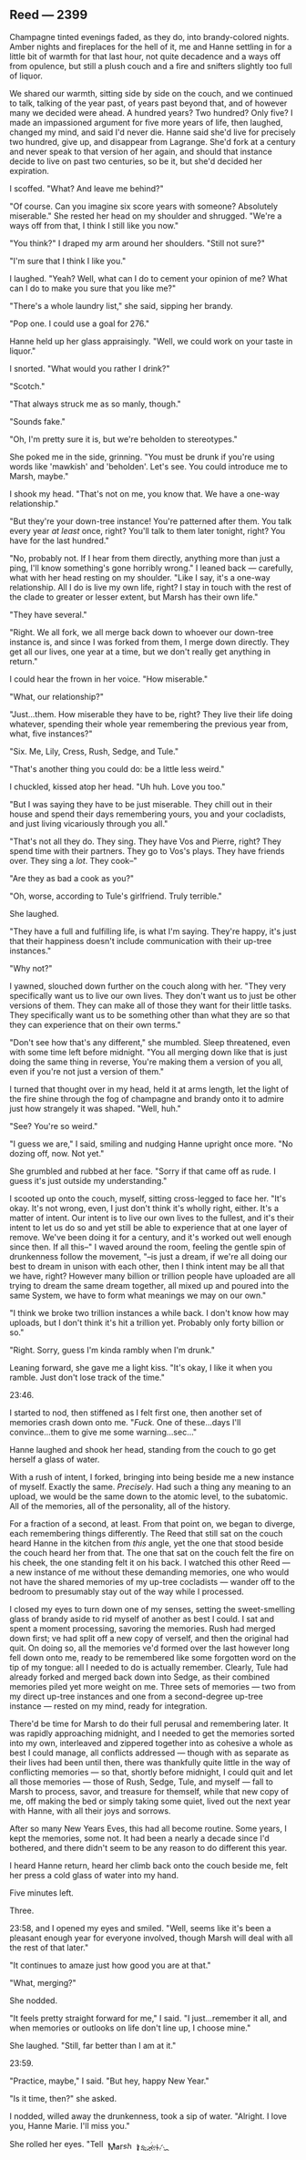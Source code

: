 <style>
#distortion1 {
    filter: url(#distort1);
    margin: 0;
    padding: 0;
    font-size: 105%;
}
#distortion2 {
    filter: url(#distort2);
    margin: 0;
    padding: 0;
    font-size: 110%;
}
</style>

## Reed — 2399

Champagne tinted evenings faded, as they do, into brandy-colored nights. Amber nights and fireplaces for the hell of it, me and Hanne settling in for a little bit of warmth for that last hour, not quite decadence and a ways off from opulence, but still a plush couch and a fire and snifters slightly too full of liquor.

We shared our warmth, sitting side by side on the couch, and we continued to talk, talking of the year past, of years past beyond that, and of however many we decided were ahead. A hundred years? Two hundred? Only five? I made an impassioned argument for five more years of life, then laughed, changed my mind, and said I'd never die. Hanne said she'd live for precisely two hundred, give up, and disappear from Lagrange. She'd fork at a century and never speak to that version of her again, and should that instance decide to live on past two centuries, so be it, but she'd decided her expiration.

I scoffed. "What? And leave me behind?"

"Of course. Can you imagine six score years with someone? Absolutely miserable." She rested her head on my shoulder and shrugged. "We're a ways off from that, I think I still like you now."

"You think?" I draped my arm around her shoulders. "Still not sure?"

"I'm sure that I think I like you."

I laughed. "Yeah? Well, what can I do to cement your opinion of me? What can I do to make you sure that you like me?"

"There's a whole laundry list," she said, sipping her brandy.

"Pop one. I could use a goal for 276."

Hanne held up her glass appraisingly. "Well, we could work on your taste in liquor."

I snorted. "What would you rather I drink?"

"Scotch."

"That always struck me as so manly, though."

"Sounds fake."

"Oh, I'm pretty sure it is, but we're beholden to stereotypes."

She poked me in the side, grinning. "You must be drunk if you're using words like 'mawkish' and 'beholden'. Let's see. You could introduce me to Marsh, maybe."

I shook my head. "That's not on me, you know that. We have a one-way relationship."

"But they're your down-tree instance! You're patterned after them. You talk every year *at least* once, right? You'll talk to them later tonight, right? You have for the last hundred."

"No, probably not. If I hear from them directly, anything more than just a ping, I'll know something's gone horribly wrong." I leaned back — carefully, what with her head resting on my shoulder. "Like I say, it's a one-way relationship. All I do is live my own life, right? I stay in touch with the rest of the clade to greater or lesser extent, but Marsh has their own life."

"They have several."

"Right. We all fork, we all merge back down to whoever our down-tree instance is, and since I was forked from them, I merge down directly. They get all our lives, one year at a time, but we don't really get anything in return."

I could hear the frown in her voice. "How miserable."

"What, our relationship?"

"Just...them. How miserable they have to be, right? They live their life doing whatever, spending their whole year remembering the previous year from, what, five instances?"

"Six. Me, Lily, Cress, Rush, Sedge, and Tule."

"That's another thing you could do: be a little less weird."

I chuckled, kissed atop her head. "Uh huh. Love you too."

"But I was saying they have to be just miserable. They chill out in their house and spend their days remembering yours, you and your cocladists, and just living vicariously through you all."

"That's not all they do. They sing. They have Vos and Pierre, right? They spend time with their partners. They go to Vos's plays. They have friends over. They sing a *lot*. They cook–"

"Are they as bad a cook as you?"

"Oh, worse, according to Tule's girlfriend. Truly terrible."

She laughed.

"They have a full and fulfilling life, is what I'm saying. They're happy, it's just that their happiness doesn't include communication with their up-tree instances."

"Why not?"

I yawned, slouched down further on the couch along with her. "They very specifically want us to live our own lives. They don't want us to just be other versions of them. They can make all of those they want for their little tasks. They specifically want us to be something other than what they are so that they can experience that on their own terms."

"Don't see how that's any different," she mumbled. Sleep threatened, even with some time left before midnight. "You all merging down like that is just doing the same thing in reverse, You're making them a version of you all, even if you're not just a version of them."

I turned that thought over in my head, held it at arms length, let the light of the fire shine through the fog of champagne and brandy onto it to admire just how strangely it was shaped. "Well, huh."

"See? You're so weird."

"I guess we are," I said, smiling and nudging Hanne upright once more. "No dozing off, now. Not yet."

She grumbled and rubbed at her face. "Sorry if that came off as rude. I guess it's just outside my understanding."

I scooted up onto the couch, myself, sitting cross-legged to face her. "It's okay. It's not wrong, even, I just don't think it's wholly right, either. It's a matter of intent. Our intent is to live our own lives to the fullest, and it's their intent to let us do so and yet still be able to experience that at one layer of remove. We've been doing it for a century, and it's worked out well enough since then. If all this–" I waved around the room, feeling the gentle spin of drunkenness follow the movement, "–is just a dream, if we're all doing our best to dream in unison with each other, then I think intent may be all that we have, right? However many billion or trillion people have uploaded are all trying to dream the same dream together, all mixed up and poured into the same System, we have to form what meanings we may on our own."

"I think we broke two trillion instances a while back. I don't know how may uploads, but I don't think it's hit a trillion yet. Probably only forty billion or so."

"Right. Sorry, guess I'm kinda rambly when I'm drunk."

Leaning forward, she gave me a light kiss. "It's okay, I like it when you ramble. Just don't lose track of the time."

23:46.

I started to nod, then stiffened as I felt first one, then another set of memories crash down onto me. "*Fuck.* One of these...days I'll convince...them to give me some warning...sec..."

Hanne laughed and shook her head, standing from the couch to go get herself a glass of water. 

With a rush of intent, I forked, bringing into being beside me a new instance of myself. Exactly the same. *Precisely*. Had such a thing any meaning to an upload, we would be the same down to the atomic level, to the subatomic. All of the memories, all of the personality, all of the history.

For a fraction of a second, at least. From that point on, we began to diverge, each remembering things differently. The Reed that still sat on the couch heard Hanne in the kitchen from *this* angle, yet the one that stood beside the couch heard her from that. The one that sat on the couch felt the fire on his cheek, the one standing felt it on his back. I watched this other Reed — a new instance of me without these demanding memories, one who would not have the shared memories of my up-tree cocladists — wander off to the bedroom to presumably stay out of the way while I processed.

I closed my eyes to turn down one of my senses, setting the sweet-smelling glass of brandy aside to rid myself of another as best I could. I sat and spent a moment processing, savoring the memories. Rush had merged down first; ve had split off a new copy of verself, and then the original had quit. On doing so, all the memories ve'd formed over the last however long fell down onto me, ready to be remembered like some forgotten word on the tip of my tongue: all I needed to do is actually remember. Clearly, Tule had already forked and merged back down into Sedge, as their combined memories piled yet more weight on me. Three sets of memories — two from my direct up-tree instances and one from a second-degree up-tree instance — rested on my mind, ready for integration.

There'd be time for Marsh to do their full perusal and remembering later. It was rapidly approaching midnight, and I needed to get the memories sorted into my own, interleaved and zippered together into as cohesive a whole as best I could manage, all conflicts addressed — though with as separate as their lives had been until then, there was thankfully quite little in the way of conflicting memories — so that, shortly before midnight, I could quit and let all those memories — those of Rush, Sedge, Tule, and myself — fall to Marsh to process, savor, and treasure for themself, while that new copy of me, off making the bed or simply taking some quiet, lived out the next year with Hanne, with all their joys and sorrows. 

After so many New Years Eves, this had all become routine. Some years, I kept the memories, some not. It had been a nearly a decade since I'd bothered, and there didn't seem to be any reason to do different this year.

I heard Hanne return, heard her climb back onto the couch beside me, felt her press a cold glass of water into my hand.

Five minutes left.

Three.

23:58, and I opened my eyes and smiled. "Well, seems like it's been a pleasant enough year for everyone involved, though Marsh will deal with all the rest of that later."

"It continues to amaze just how good you are at that."

"What, merging?"

She nodded.

"It feels pretty straight forward for me," I said. "I just...remember it all, and when memories or outlooks on life don't line up, I choose mine."

She laughed. "Still, far better than I am at it."

23:59.

"Practice, maybe," I said. "But hey, happy New Year."

"Is it time, then?" she asked.

I nodded, willed away the drunkenness, took a sip of water. "Alright. I love you, Hanne Marie. I'll miss you."

She rolled her eyes. "Tell <span id="distortion1">Marsh </span><span id="distortion2">I said—&nbsp;</span>

<svg width="0" height="0" style="margin: 0; padding: 0">
	<defs>
		<filter id="distort1">
			<feTurbulence baseFrequency="0.01 0.01" numOctaves="1" result="noise"  />
			<feDisplacementMap in="SourceGraphic" in2="noise" scale="10" xChannelSelector="R" yChannelSelector="R">
		</filter>
		<filter id="distort2">
			<feTurbulence baseFrequency="0.11 0.01" numOctaves="1" result="noise"  />
			<feDisplacementMap in="SourceGraphic" in2="noise" scale="20" xChannelSelector="R" yChannelSelector="R">
		</filter>
	</defs>
</svg>

<div style="height: 2000vh"></div>

## Reed — 2401

"See? You're so weird."

"I guess we are," I said, smiling and nudging Hanne upright once more from where she'd slumped against me. A flash of *déjà vu* struck me squarely in the right temple, a headache amid the buzz of alcohol. "Hey now, no falling asleep on me."

"Right, sorry. Still, uh...still fifteen minutes." She grumbled and rubbed at her face. "Sorry if that came off as rude. I guess it's just outside my understanding."

I scooted up onto the couch, myself, sitting cross-legged to face her. "It's okay. It's not wrong, come to think of it, I just don't think it's wholly right, either, you know? It's more a matter of intent. Our intent is to live our own lives doing as we will rather than as they would, and it's their intent to let us do so — and by not interfering, even with communication, *force* us to do so — and yet still be able to experience that almost like a dream. They forked us off a century ago, me, Lily, and Cress, and we've been doing it ever since, and it's worked out well enough since then. They're more than just Marsh, now. They're Marsh and all of us. If all this–" I waved around the room, feeling the gentle spin of drunkenness follow the movement, "–is just a dream, if we're all doing our best to dream in unison with each other, then I think intent may be all that we have, right? However many billion or trillion people have uploaded are all trying to dream the same dream together, all mixed up and poured into the same System, we have to form what meanings we may on our own."

"I think we broke two trillion instances a while back. I don't know how may uploads, but I don't think it's hit a trillion yet."

"Right. Sorry, guess I'm kinda rambly when I'm drunk."

Leaning forward, she gave me a light kiss. "You know I like it when you ramble. Just don't lose track of the time." She stood up straight again and squinted out towards nothing. "Weird. *Déjà vu.*"

23:46.

I started to nod, willed away the drunkenness, then stiffened as I felt first one, then another set of memories crash down onto me. "*Fuck.* One of these...days I'll convince...them to give me some warning...sec..."

Hanne laughed and shook her head, stepping away from the couch to go get herself a glass of water.

With a press of will, I forked, bringing into being beside the couch a new instance of myself. Exactly the same. *Exactly*. Had such a thing any meaning to the uploaded consciousness, we would have been the same down to the atomic level, to the subatomic. All of the memories, all of the personality, all of the love and hate and past that made us *us*.

For a fraction of a second, at least. From there, we began to diverge, each remembering things differently. The Reed that still sat on the couch heard Hanne rummaging in the kitchen from *this* angle, and yet the one that stood beside the couch heard her from that. The one that sat on the couch felt the fire on his cheek, the one standing felt it on his back.

I closed my eyes to turn down one of my senses, taking one more sip of the sweet-smelling brandy before setting it aside to rid myself of another two as best I could. I sat and spent a moment processing, savoring the memories. Rush had merged down first; ve had split off a new copy of verself then the original had quit. On doing so, all the memories ve'd formed over the last year fell down onto me, ready to be remembered like some forgotten word on the tip of my tongue: all I needed to do was actually remember. Clearly, Tule had already forked and merged back down into Sedge, as their combined memories piled yet more weight on me. Three sets of memories — two from my direct up-tree instances and one from a second-degree up-tree instance — rested on my mind, ready for integration.

There would be time for full perusal and remembering later. It was rapidly approaching midnight, and I needed to get the memories sorted into my own, interleaved and zippered together into as cohesive a whole as I could manage, all — or, at least, almost all — conflicts addressed (though with as separate as their lives had been until then, there was thankfully quite little in the way of conflicting memories), so that, shortly before midnight, I could quit, myself, letting that new copy of myself live out the next year with Hanne, with all their joys and sorrows, while my original instance quit and let all those memories — those of Rush, Sedge, Tule, and myself — fall to Marsh to process, savor, and treasure for themself.

After so many New Years Eves, it had all become routine. Some years, I kept the memories, some not. It had been a nearly a decade since I'd bothered — I always checked with Rush, Sedge, and Tule before keeping their memories — and there didn't seem to be any reason to do different this year.

I heard Hanne return, heard her climb back onto the couch before me, felt her press a cold glass of water into my hand.

Five minutes left.

Two.

23:59, and I opened my eyes. "Well, seems like it's been a pleasant enough year. Marsh can deal with all the rest of that later."

"It continues to amaze just how good you are at that."

"What, merging that much at once?"

She nodded.

"It feels pretty straight forward for me," I said. "I just...remember, and when memories or outlooks on life don't line up, I choose mine."

She laughed. "Still, far better than I am at it."

"We've been at this for ages," my up-tree fork said. "That's a lot of practice. But hey, happy New Year."

"Is it time, then?" she asked.

I nodded, took a few long gulps of water.

"Alright. I love you, Miss Hanne Marie. I'll think of you often."

She rolled her eyes. "No you won't. Tell Marsh I said hi."

I laughed and, as the clock struck midnight, willed myself to quit.

Then frowned.

"Something wrong?"

I held up a finger and closed my eyes. Once more, I thought to myself, *I'm ready to quit*, then then willed that to be reality. 

Rather than the sudden nothingness — or sudden oneness for Marsh — that should have followed, I felt the System balk. Resist. I felt an elastic sensation that I'd never felt before. There was a barrier between me and the ability to quit. I felt it, tested it, probed and explored. It was undeniably present, and though I sensed that I could probably have pressed through it if I desired, it was as though Lagrange desperately did not want me to quit. It didn't want the Reed of now to leave the System.

"I can't."

My lingering fork took a step back, looking disconcerted.

"You can't?" Hanne tilted her head, then leaned forward to take one of my hands in her own. "I mean, it's okay if you don't want to. I don't think Marsh will mind if you're a few minutes late. Hell, you can even send them a message saying you don't want to this year. I think they'll–"

"No, Hanne," I said, carefully slipping my hand free so that I could stand. I needed to pace. "I mean I can't. I'm not able to. It's impossible. Or possible, but– wait, hold on."

It had been more than a decade since I'd done so, but if ever there was a time, this was it. There were very few reasons that the System would try to stop an instance from quitting and one of them...well, no– It'd been more than a decade since I had broken the communication embargo we had agreed on, but I sent Marsh a gentle ping.

Or *tried* to, at least.

All the ping was was a gentle nudge against the recipient's sensorium, a sense that someone was looking for them, was seeking them out, was just checking if they were free, if they were even there. From the sender's side, it felt like a gentle touch, a brush of some more metaphorical finger against the symbolic shoulder of the recipient, a reassurance that they were indeed there.

But there was nothing. I felt nothing. No sense of Marsh. Attempting to send a sensorium ping to someone that doesn't exist just felt like daydreaming. It felt like a silly, pointless imagining, as though one was imagining that they could touch God on the shoulder or shake hands with the devil.

I frowned, pinged Hanne.

"What?" she said, her frown deepening.

"Hold on, one more sec." I nodded to my new fork, who quit; I declined the merge. This would just have to be a year where I kept the memories. Something was wrong. I could work it out with my up-trees later.

00:02.

I thought across the clade, thought of one of Marsh's other forks. Pinged Lily, who was almost certainly out camping.

The response was immediate, words flowing into my consciousness through some sense that wasn't quite hearing. *"What's happening? I can't–"*

Pinged Cress, the other fork. Asked, *"Cress? Can you–"*

*"What the fuck is happening?"* came the panicked response.

*"My place,"* I sent back, followed by my address. I repeated the message to Lily and, on a whim, my own up-tree instances, Rush, Sedge, and Tule.

00:04.

Cress arrived almost immediately along with Tule — they shared a partner, so it made sense they'd be together for the evening — leading Hanne to start back on the couch. "Reed," she said, voice low. "What is–"

Lily arrived next, dusty and dishevelled from her day in some mountainous sim, already rushing forward to grab my shoulder. "You can't either?" she said, voice full of panic.

Before I could answer, Sedge and Rush arrived. The living room became quite crowded, all five of the other instances of the Marsh clade clamoring over each other to talk to me, the first long-lived fork from Marsh.

"Reed!" Hanne shouted, standing and stamping her foot. She spoke carefully, and I could hear anger just beneath that tone. "What happened?"

The rest of the clade looked to me as well, and I quailed under so many gazes. "I can't quit. I can't merge down. I can't reach Marsh. They–" my voice gave out and I had to take a shaky sip of water. "They're not on Lagrange, as far as I can tell."

00:07.

Silence fell thick across the room. The clade — Marsh's clade — stared, wide-eyed. Their expressions ranged from unsure to terrified. I couldn't even begin to imagine what expression showed on my face.

"Okay, no, hold on," Hanne said, shaking her head and waving her hand. She appeared to have willed drunkenness away, much as I had, as her voice was clear, holding more frustration than the panic I felt. "Did they quit? They couldn't have, right? You just pinged them earlier today."

I nodded.

"And they said nothing about quitting?"

"Nothing."

Hanne glanced around the room, singling out Marsh's other two immediate up-tree instances, Cress and Lily. Both shook their heads.

"I was just talking to them about an hour ago, actually." Lily admitted. "They and Vos were wrapping up the first part of the night's celebration and they were going to–"

"Vos!" I shouted. "Shit, sorry Lily."

It took a moment for Vos to respond to my ping. *"Reed? It's been a bit. What's up?"*

*"Is Marsh there?"* I sent back.

*"I don't know. I figured they were in the study waiting on you, so I just made us drinks. Is something wrong?"*

*"Can you ping them?"*

There was a short pause, followed by a sensorium glimpse of a familiar room, that study from so long ago, every flat surface that wasn't the floor covered in stacks of unread books. Empty.

*"What's happening?"* Vos sent. There was an edge of caution to her voice, the sound of a thin barrier keeping anxiety at bay.

*"Pierre?"*

*"One second."* Another pause, and then, quickly, *"Wait, can we just come over? What's your address?"*

I messaged over the address, and a few seconds later, Fenne Vos and Pierre LaFontaine arrived holding hands, leading to another yelp from Hanne.

"You must be Vos! Hi," she said, preempting any of Marsh's up-tree instances. "Do you know where Marsh is?"

Some small part of me looked on in admiration. Hanne had kept much of the panic that was coursing through me and my cocladists out of her voice. I could feel a shout building within me and I knew from past experiences with Vos and Pierre that that would only make things worse.

Vos had been Marsh's partner for decades now, nearly half a century. With so much time at one's disposal, such relationships felt natural enough, and taking a break of a few months or years was well within reach of at least us. 

She was a strikingly tall black woman with close-cropped hair and a penchant for styles that would leave anyone with a passing interest in haute couture impressed. She was prone to laughter and smirks and grins.

She was not grinning now.

"We didn't see them around," Vos answered, that barrier between caution and worry seemed to be giving way. "Why? If you're all here, I'm guessing something happened."

"Have you been able to ping them?"

Both Vos and Pierre shook their heads.

The sight of Cress and Tule bowing their heads to whisper to each other caught my eye, and a moment later their partner, a short, stocky woman with curly black hair, appeared between them, looking as though she'd come straight from a party, herself. I felt a muffled pang of affection for her, lingering emotions from my up-tree instance's memories.

"Stop!" Hanne said, then laughed nervously at the silence that followed. She gestured absentmindedly, pressing the bounds of the sim outward to expand the room. It had started getting actively crowded. "You're doing it again, Reed."

"What?" I tamped down indignation. "Sorry, Hanne, there's a lot going on."

"Right, I get that, but can you start at the beginning for those of us outside your head? What did you mean, you don't think they're on Lagrange?"

At this, both Vos and Pierre took a half-step back, looking startled.

00:11

I spent a moment composing myself. I stood up straighter, brushing my hands down over my shirt, and nodded. "Right. I'm sorry, hon. When midnight hit, I forked and tried to quit as usual. I couldn't, though. The System wouldn't let me."

Cress and Tule's partner, I Remember The Rattle Of Dry Grass of the Ode clade, stood up stock straight, all grogginess — or perhaps drunkenness — from the party fleeing her features.

"That's only supposed to happen when quitting would mean the loss of too much memory, though. The root instance can barely quit at all in the older clades–" Dry Grass winced. I did my best to ignore it and continued. "–because the System really doesn't like losing a life if it won't be merged down into a down-tree instance."

"So, you couldn't quit because..." Hanne said, urging me on.

"Well, I imagine the same is true for anyone with lots of memory inside them. I had my new fork, but the intent was to merge down, and I guess the system picked up on that. If there's no one to merge down into, it just looks like...like..."

"Like death," Dry Grass said darkly. "It looks like death. You could not quit because, to the System, you and all of your memories would die, and the System is not built for death. That is what it felt like, is it not? It felt like you could not possibly quit without pushing the weight of the world uphill?"

I frowned. "Perhaps not all that, but it certainly felt like I was trying to push against something really hard. It didn't feel like it was impossible like anything else the System would prohibit, it just felt like I was being forced away from that option."

"Like death," she muttered again. Pierre began to cry. "Marsh is not on the System, then, no."

"So are they...is Marsh dead?" Pierre whispered, his voice clouded by tears. Vos towered over him — over all of us, really — and had always seemed as though she could weather a storm better than any stone, but even she looked suddenly frail now, fragile in the face of the loss they were all only talking around.

"They are not on the System," Dry Grass and I echoed in unison.

"How can you be sure, though?" Hanne asked. "You can't merge down, sure, and you can't ping, but could they just be in some locked down sim or a privacy cone or something? Can those even block merges?"

Lily shook her head. "Not that I know of, no. I don't think anything blocks a merge."

"Nothing blocks merges, correct," Dry Grass said. "That would leave potentially much in the way of memory lingering with nowhere to go, and the System does not work that way."

Slowly, all within the room began to face her rather than me, at which I breathed a silent sigh of relief. That I was the oldest fork of Marsh's didn't necessarily give me any more of the information that they all so desperately craved. Dry Grass was more than a century older than I was, however, and if anyone might have answers...

"How do you know, love?" Tule asked.

"I worked as a sys-side System technician."

Cress laughed. It sounded forced. "And you never thought to tell us?"

"This was before you were born, my dear. Before Marsh's parents were born, even. It was a long time ago, and I have since moved on."

"Well, is there a way to find out what happened?"

She frowned down to her feet as she thought. "It used to be that there were rotated audit logs for events like forking and quitting. I do not know if those are kept any longer, though, given how large they would get in a very short amount of time. Perhaps?"

"Well, how do we check those?" Rush said, speaking up for the first time since that initial clamor of voices.

Dry Grass spread her hands helplessly. "I do not know. Again, it has been almost two centuries since I worked as a systech. The technology has changed much. I would need access. I would need time to remember. Time to research."

"Do we even *have* time?" Lily growled at her, frustration apparently winning out over panic. Cress and Tule both gave her a sharp glance.

00:15

"I do not know. I am sorry," Dry Grass said, bowing. "I will fork and read up as fast as I can, and contact In The Wind. I may even be able to get my systech bit back. May I remain here?"

"Please," Cress and Tule said in unison. Sedge, Rush, and I, along with Marsh's partners, all nodded. Lily did not. Hanne only frowned.

Dry Grass bowed once more, forked, and the fork stepped from the sim to, I suppose, go lose herself in the perisystem architecture, hunting down what information she could. They could only hope that she still had the connections to find what she needed.

"Hey, uh," Sedge said into the uncomfortable silence that fell once more. "Has anyone checked the time?"

Everyone looked up almost in unison. It was more a habit than anything, hardly a required motion — the time certainly wasn't written on the ceiling — but the habit that Marsh had formed so many years ago had stuck with all of the Marshans throughout their own lives.

Systime 277+41 00:17.

"Wait, what–"

"277? But–"

"It says 2401, too!"

Everyone talking at once quickly grew overwhelming. I shook my head, covered my ears with my hands, then, remembering that I was standing in the middle of a small crowd, tried to mask the movement by turning it into running my fingers through my hair.

"Okay, one at a time," I said, having to speak up to drown out further exclamations. "I'm seeing 277+41. Everyone else seeing the same thing?"

Nods around.

"Any, uh..." I swallowed drily, looked around, and grabbed the glass of water that still sat, neglected, on the table beside the couch. After a careful sip, I tried again. "Any ideas as to what might have happened?"

Silence.

"Well, has anything like this happened before?"

We all turned to look at Dry Grass, who shrugged helplessly. "Not that I can remember. The closest would be periods of downtime. It has happened several times over the centuries. There was a few weeks of downtime while Lagrange was being set up during Secession, a few hours here and there."

"But not, what...thirteen months?" Cress asked.

"I have never seen that amount of time lapse, no."

Sedge piped up, saying, "Nothing on the perisystem about anything like this happening before, but holy shit are the feeds going off."

"Really?" I asked, then laughed. "Sorry, stupid question. Of course they are."

"And?" Rush said, impatient. "What are they saying?"

"It's pretty much this conversation repeated a million times over. I think a lot of people doing the same sort of thing we are. A lot of talking about the jump in time, about missing instances, about trying to quit and..."

Vos frowned. "And what?"

"Well, I mean," Sedge stammered. "Same thing, I guess. Nothing."

Dry Grass tilted her head, then nodded. "Another fork is keeping a tally. Missing instances are now numbering in the thousands."

Vos took another half-step back. "Wait, *thousands?*"

"It is proving difficult to keep up with the feeds," she said, speaking slowly. Perhaps still receiving updates? "One of me is just reading the feeds and marking a tally every time a missing instance is mentioned."

"Thousands, Jesus," Hanne whispered. "I should check in on Jess. And probably–"

She started as Pierre sagged briefly against Vos, then either quit or left the sim. "He...I mean..." Vos began, shook her head, and then followed suit.

*"Do you two need anything?"* I sent to Vos. *"Or just space and quiet?"*

*"The latter,"* she replied after a few long seconds. The sensorium message was so clearly sent between sobs that I had to swallow down the same sensation rising in my throat.

"Give them some space," I mumbled against that awkward pressure in my chest. "So, okay. What's the whole story again? Midnight hit and suddenly it's thirteen months–"

"Thirteen months and ten days, almost exactly," Sedge corrected.

I sighed, nodded. "Right. Midnight hit and the date jumped forward and now there are thousands of–"

"Tens of thousands," Dry Grass said, then averted her gaze. "Apologies."

"It's alright. Tens of thousands of people missing. The feeds are going nuts. What about phys-side? Anything from them?"

"I have not been looking. I am uncomfortable with phys-side. There is a reason I am no longer a tech."

"I'll take a look," Sedge said. She forked quickly, the new instance almost immediately disappearing as she stepped from the sim. "Though I'm not as fast at it as you are."

"Anything from Castor or Pollux? Or Artemis? It's only a few months round trip, definitely less than thirteen. We don't really talk. I don't have anything from any of the Marshans on the LVs."

"Shit," Dry Grass whispered, expression falling. "Yes, there is."

When she didn't continue, Lily stamped her foot, growling, "And? You can't just leave that hanging there! I don't fucking get you Odists, you're always–"

"Lily!" Tule and Cress said as one.

She made a show of regaining her composure, movements overly liquid as she straightened up and brushed a lock of dirty blond hair out of her face. "Sorry."

An awkward silence lingered, overstaying its welcome. Eventually, Dry Grass's shoulders slumped. "You do not need to apologize. The messages will only affirm your feelings about my clade. The eighth stanza continues to manage the flow of information in–" She cut herself off and dug her hands into her pockets, an oddly bashful gesture. "I should not be telling you this, understand. I am not even supposed to be in contact with them, Hammered Silver would have my head if she knew, but Need An Answer has been in contact. Please do not share any of this." 

"'Eighth stanza?'," Hanne asked.

"Yes. One hundred of us, each named after a line in a poem broken into ten stanzas," she said. "The eighth is–"

"True Name," Lily said through gritted teeth.

"Sasha," Dry grass corrected, then shook her head. "Apologies. Yes, that is the stanza focused on...politics and information control."

Lily pointedly looked away.

"They continue to manage the situation, I mean, and, from the sounds of it, they are describing it as an issue with the Deep Space Network and the Lagrange *station*. There are few mentions of the Lagrange *System* itself. I can read between the lines as well as any of them, though, and I do not think this is true. At least, not wholly."

"Wait," Cress said. "So they're saying that there's a problem with the DSN and the station? How do you mean?"

"There are few — surprisingly few — messages from over the last thirteen months, but they are queued up as though they have been held until now. There has been no contact between the LVs or Artemis and Lagrange." There was a pause as Dry Grass's gaze drifted, clearly scanning more of those messages. "Most messages have been locked in a way I cannot access...only a few from the Guiding Council on Pollux plus the Council of Ten Castor...have been let through...outgoing messages are gated..."

"There's a bit about that in news from phys-side, actually," Sedge said, looking thoughtful. "Communications failure on the Lagrange station. Something about aging technology. The DSN was also having problems so a few new repeaters were launched. Some from the station, even."

"But nothing about the System?"

Both Sedge and Dry Grass shook their heads. "There isn't actually all that much news from phys-side," Sedge admitted. "Like, less than a week's worth."

"What did you mean about reading between the lines, though, love?" Tule asked.

"The messages are very stilted. There is panic beneath the surface. That they mention so little about Lagrange is as telling as if they were to say they did not know. They *do* know, they are just refusing to talk about it over messages." She paused. "Or the messages that are being let through, at least."

"Why?" Lily asked. While there was still an edge to her voice, genuine concern covered it well.

"'Information security and hygiene'. At least, that is what they would say were I to ask. Even if the messages were to fall into the wrong hands, sys- or phys-side, they would not show anything else having happened. I am of them, however. I can read some of the words that were not written."

"But Sedge said that news from phys-side says the same thing," Rush said.

She shrugged, another sheepish motion, and looked away. "Do you really expect that we are receiving unfiltered information from phys-side?"

I stole a glance at Lily. She looked to be spending every joule of energy on keeping her mouth shut.

There had been an enormous row within the clade when first Cress, then Tule, had gotten in a relationship with a member of the Ode clade. Most of the Marshans had largely written off the stories of the Ode clade's political meddling as overly fantastic schlock, yet more myths to keep the functionally immortal entertained. Even if they had their basis in truth, they remained only stories.

Lily, however, had had an immediate and dramatic reaction, cutting contact with the rest of the clade — including Marsh — for more than a year. She had even refused to merge down for years until tempers had settled.

Hanne spoke up. "Listen, can we maybe give this a bit to play out? I need to sleep, and if Reed doesn't take a break, he's going to explode."

The others laughed.

I felt a twinge of resentment. Shouldn't we be dumping all of our energy into this? Shouldn't we all fork several times over and throwing ourselves at the problem? Still, it was true enough, and if we stood around the living room spinning our wheels any longer, tempers would continue to flare.

"Yeah," I said. "Give me at least a few hours. I'll do a little digging and maybe grab some sleep, then we can meet up somewhere else and talk through what we've learned."

"I'll keep digging at the feeds," Sedge said. "Want to help, Rush?"

Ve nodded.

Tule and Cress nodded as well. "We'll help out Dry Grass," Cress said.

"Lily?"

"I'm just going to get some sleep," she said stiffly. "Sorry for yelling."

Cress shook its head, leans over, and hugged her. "Take the time you need."

"Right. Let's meet at a park or something in the morning. Hanne will kill me if you all pile in here again," I said, at which Hanne nodded eagerly. "And I imagine things are going to be really weird out there, so I don't want to pile into a bar or whatever."

"Really, really weird," Sedge muttered.

As one, the other Marshans stepped away from my and Hanne's sim, leaving just the two of us, the fire crackling, the weight of the evening hanging over, between us. We stood in silence for a few long moments before I stumbled back over to the couch and fell heavily into the cushions. I buried my face in my hands and only then let the grief take me.

Hanne sat beside me, arm around my back. She rested her head on my shoulder as the wave of emotion overtook me. At first, she asked if I was alright, then she whispered a few "I'm sure it'll work out"s and "it's going to be okay"s before eventually just sitting with me in silence.

"This is really fucking weird," I said once I was able to speak again. The sound of speech echoed strangely in my head, muffled in that post-cry mess. "I don't even know who I'm crying for. It's not like they're a parent. I came from them, but they aren't me, either."

"A bit of both, maybe?"

I shrugged. "Maybe."

"Do you really think they're gone?"

I shrugged again, stayed silent.

Hanne nudged me gently with her shoulder. "Come on, Reed. Let's get you to bed."

"I don't think I'll be able to sleep. Not after all that."

"Still," she said, leaning over to kiss my cheek. It felt too hot, too intense a sensation, but calmness radiated from that spot all the same. "If nothing else, you can lay down in the dark and give your poor eyes a break. Plus, *I* need to sleep, at least."

How could I stand, knowing as I did that the clade had become unmoored? How could I think of sleep when there might be some remnant of Marsh somewhere in the wires? Some ghost of them in the machine that was the System? If this System was a dream, as Dry Grass and the rest of her clade had promised the world, then oughtn't there be some wisp of them, some memory from deeper archives which could be dredged? Even a Marsh from decades ago would still be a Marsh worth bringing back.

I sighed, nodded dully, and let her pull me to my feet.

I swayed for a moment, feeling reality shift unsteadily beneath me. Once I straightened up, I followed Hanne off to our bedroom. We'd spent the previous night, as we often did, sleeping in two separate beds --- I always got too warm sleeping next to someone --- but any grounding force feels welcome now, so, with a gesture, the two beds slid together, merging seamlessly into one.

A hollow feeling bubbled up within me. The two beds merging into one was an image of something now well beyond the Marsh clade. I was thankful I'd already cried myself dry.

The lights dimmed to near darkness and the temperature dropped a few degrees as Hanne and I stripped and settled beneath the covers, her arms snug around me.

"I love you, Reed," she mumbled against the back of my neck. "I'm sorry I got so stressed before, but I love you. You know that, right?"

I leaned back against her. "I know. I love you too."

-----
